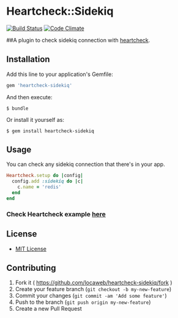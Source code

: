 # Heartcheck::Sidekiq

[![Build Status](https://travis-ci.org/locaweb/heartcheck-sidekiq.svg)](https://travis-ci.org/locaweb/heartcheck-sidekiq)
[![Code Climate](https://codeclimate.com/github/locaweb/heartcheck-sidekiq/badges/gpa.svg)](https://codeclimate.com/github/locaweb/heartcheck-sidekiq)

##A plugin to check sidekiq connection with [heartcheck](https://github.com/locaweb/heartcheck).

## Installation

Add this line to your application's Gemfile:

```ruby
gem 'heartcheck-sidekiq'
```

And then execute:

    $ bundle

Or install it yourself as:

    $ gem install heartcheck-sidekiq

## Usage

You can check any sidekiq connection that there's in your app.

```ruby
Heartcheck.setup do |config|
  config.add :sidekiq do |c|
    c.name = 'redis'
  end
end
```
### Check Heartcheck example [here](https://github.com/locaweb/heartcheck/blob/master/lib/heartcheck/generators/templates/config.rb)

## License
* [MIT License](https://github.com/locaweb/heartcheck-sidekiq/blob/master/LICENSE.txt)

## Contributing

1. Fork it ( https://github.com/locaweb/heartcheck-sidekiq/fork )
2. Create your feature branch (`git checkout -b my-new-feature`)
3. Commit your changes (`git commit -am 'Add some feature'`)
4. Push to the branch (`git push origin my-new-feature`)
5. Create a new Pull Request
